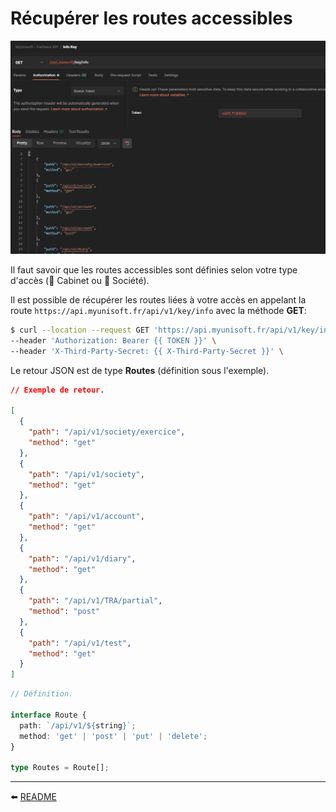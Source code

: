 # Récupérer les routes accessibles

![](../images/key_info.PNG)

Il faut savoir que les routes accessibles sont définies selon votre type d'accès (🔹 Cabinet ou 🔸 Société).

Il est possible de récupérer les routes liées à votre accès en appelant la route `https://api.myunisoft.fr/api/v1/key/info` avec la méthode **GET**:

```bash
$ curl --location --request GET 'https://api.myunisoft.fr/api/v1/key/info' \
--header 'Authorization: Bearer {{ TOKEN }}' \
--header 'X-Third-Party-Secret: {{ X-Third-Party-Secret }}' \
```

Le retour JSON est de type **Routes** (définition sous l'exemple).

```json
// Exemple de retour.

[
  {
    "path": "/api/v1/society/exercice",
    "method": "get"
  },
  {
    "path": "/api/v1/society",
    "method": "get"
  },
  {
    "path": "/api/v1/account",
    "method": "get"
  },
  {
    "path": "/api/v1/diary",
    "method": "get"
  },
  {
    "path": "/api/v1/TRA/partial",
    "method": "post"
  },
  {
    "path": "/api/v1/test",
    "method": "get"
  }
]
```

```typescript
// Définition.

interface Route {
  path: `/api/v1/${string}`;
  method: 'get' | 'post' | 'put' | 'delete';
}

type Routes = Route[];
```

---

⬅️ [README](../../README.md)
